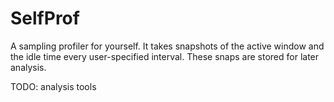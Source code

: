 # SelfProf

A sampling profiler for yourself.
It takes snapshots of the active window and the idle time every user-specified interval.
These snaps are stored for later analysis.

TODO: analysis tools